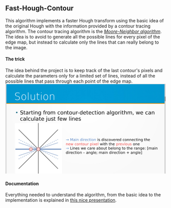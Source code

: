 ## Fast-Hough-Contour

This algorithm implements a faster Hough transform using the basic idea of the original Hough with the information provided by a contour tracing algorithm. The contour tracing algorithm is the _[Moore-Neighbor algorithm](https://en.wikipedia.org/wiki/Moore_neighborhood)_. <br>
The idea is to avoid to generate all the possible lines for every pixel of the edge map, but instead to calculate only the lines that can really belong to the image. <br>

#### The trick
The idea behind the project is to keep track of the last contour's pixels and calculate the parameters only for a limited set of lines, instead of all the possible lines that pass through each point of the edge map.
![Basic idea](https://github.com/MarcoCadei/Fast-Hough-Contour/blob/master/images/intuition.png)

#### Documentation
Everything needed to understand the algorithm, from the basic idea to the implementation is explained in [this nice presentation](https://github.com/MarcoCadei/Fast-Hough-Contour/blob/master/presentation.pdf).
